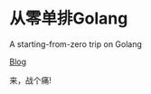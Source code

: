 # 从零单排Golang

A starting-from-zero trip on Golang

[Blog](https://utmhikari.github.io/categories/%E4%BB%8E%E9%9B%B6%E5%8D%95%E6%8E%92Golang/)

来，战个痛!
